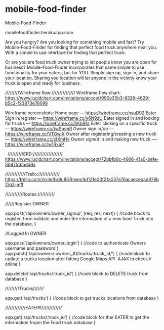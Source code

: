 # mobile-food-finder


Mobile-Food-Finder

mobilefoodfinder.herokuapp.com

Are you hungry? Are you looking for something mobile and fast? Try Mobile-Food-Finder for finding that perfect food truck anywhere near you. With a simple to use interface for finding that perfect truck.

Or are you are food truck owner trying to let people know you are open for business? Mobile-Food-Finder incorporates that same simple to use functionality for your eaters, but for YOU. Simply sign up, sign in, and share your location. Sharing you location will let anyone in the vicinity know your truck is open and ready for business. 

/////////Wireframe flow:///////////////
Wireframe flow chart: https://www.lucidchart.com/invitations/accept/990e30b3-8328-4629-b5c2-f23873e76099



Wireframe screenshots:
Home page — https://wireframe.cc/nsuD92
Eater Sign in/register — https://wireframe.cc/y6N9zU
Eater signed in and looking for trucks — https://wireframe.cc/hKbR1s
Eater clicking on a specific truck — https://wireframe.cc/twSmmR
Owner sign in/up — https://wireframe.cc/VTGwiX
Owner after registering/creating a new truck  — https://wireframe.cc/xIXmHk
Owner signed in and making new truck —- https://wireframe.cc/w1RxuP

 
//////////ERD:///////////////////
https://www.lucidchart.com/invitations/accept/72bbfb0c-4606-41a0-befe-3b87fdbbdd9a



/////////////Trello://////////////
https://trello.com/invite/b/8u8GRnwp/4d121e00f21a037e76acaecebad978b2/q2-mff


///////////Routes:///////////

//////Register OWNER

app.post('/api/owners/owner_signup', (req, res, next)) {
  //code block to register, form validate and enter the information of a new food Truck into the database.
}


//Logged In OWNER

app.post('/api/owners/owner_login') {
  //code to authenticate Owners username and password
}
app.patch('/api/owners/:owners_ID/trucks/:truck_id/') {
  //code block to update a trucks location after hitting Google Maps API. AJAX to check if online
}

app.delete('/api/trucks/:truck_id') {
  //code block to DELETE truck from database
}

/////////Trucks///////

app.get('/api/trucks') {
 //code block to get trucks locations from database
}

/////////////EATERS/////////////

app.get('/api/trucks/:truck_id') {
  //code block for ther EATER to get the information fropm the Food truck database
}
